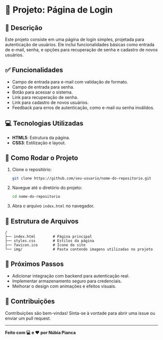 # 🔐 Projeto: Página de Login

## 📝 Descrição
Este projeto consiste em uma página de login simples, projetada para autenticação de usuários. Ele inclui funcionalidades básicas como entrada de e-mail, senha, e opções para recuperação de senha e cadastro de novos usuários.

## ✅ Funcionalidades
- Campo de entrada para e-mail com validação de formato.
- Campo de entrada para senha.
- Botão para acessar o sistema.
- Link para recuperação de senha.
- Link para cadastro de novos usuários.
- Feedback para erros de autenticação, como e-mail ou senha inválidos.

## 💻 Tecnologias Utilizadas
- **HTML5**: Estrutura da página.
- **CSS3**: Estilização e layout.

## 🚀 Como Rodar o Projeto
1. Clone o repositório:
   ```bash
   git clone https://github.com/seu-usuario/nome-do-repositorio.git
   ```
2. Navegue até o diretório do projeto:
   ```bash
   cd nome-do-repositorio
   ```
3. Abra o arquivo `index.html` no navegador.

## 📂 Estrutura de Arquivos
```
/
├── index.html        # Página principal
├── styles.css        # Estilos da página
├── favicon.ico       # Ícone do site
└── img/              # Pasta contendo imagens utilizadas no projeto

```

## 🔮 Próximos Passos
- Adicionar integração com backend para autenticação real.
- Implementar armazenamento seguro para credenciais.
- Melhorar o design com animações e efeitos visuais.

## 🤝 Contribuições
Contribuições são bem-vindas! Sinta-se à vontade para abrir uma issue ou enviar um pull request.

---

**Feito com 💻 e ❤️ por Núbia Pianca**
